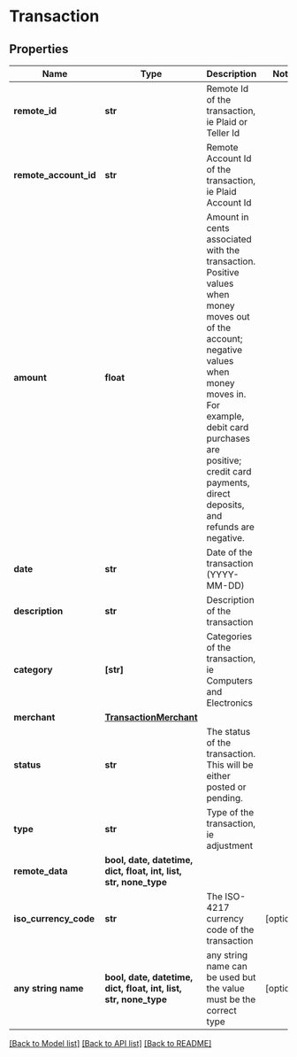 # Transaction


## Properties
Name | Type | Description | Notes
------------ | ------------- | ------------- | -------------
**remote_id** | **str** | Remote Id of the transaction, ie Plaid or Teller Id | 
**remote_account_id** | **str** | Remote Account Id of the transaction, ie Plaid Account Id | 
**amount** | **float** | Amount in cents associated with the transaction. Positive values when money moves out of the account; negative values when money moves in. For example, debit card purchases are positive; credit card payments, direct deposits, and refunds are negative. | 
**date** | **str** | Date of the transaction (YYYY-MM-DD) | 
**description** | **str** | Description of the transaction | 
**category** | **[str]** | Categories of the transaction, ie Computers and Electronics | 
**merchant** | [**TransactionMerchant**](TransactionMerchant.md) |  | 
**status** | **str** | The status of the transaction. This will be either posted or pending. | 
**type** | **str** | Type of the transaction, ie adjustment | 
**remote_data** | **bool, date, datetime, dict, float, int, list, str, none_type** |  | 
**iso_currency_code** | **str** | The ISO-4217 currency code of the transaction | [optional] 
**any string name** | **bool, date, datetime, dict, float, int, list, str, none_type** | any string name can be used but the value must be the correct type | [optional]

[[Back to Model list]](../README.md#documentation-for-models) [[Back to API list]](../README.md#documentation-for-api-endpoints) [[Back to README]](../README.md)


